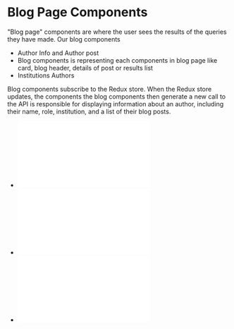 # Blog Page Components

"Blog page" components are where the user sees the results of the queries they have made. Our blog components

- Author Info and Author post
- Blog components is representing each components in blog page like card, blog header, details of post or results list
- Institutions Authors

Blog components subscribe to the Redux store. When the Redux store updates, the components the blog components then generate a new call to the API is responsible for displaying information about an author, including their name, role, institution, and a list of their blog posts.

- ![Author](./Author/modules.md)
- ![Blogcomponents](./Blogcomponents/modules.md)
- ![Institutions Authors](./InstitutionsAuthors/modules.md)
